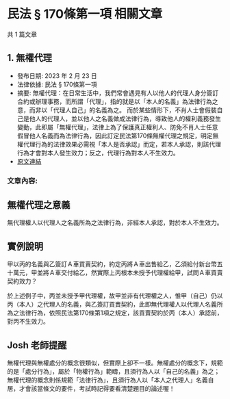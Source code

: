 # 民法 § 170條第一項 相關文章

共 1 篇文章

## 1. 無權代理

- 發布日期: 2023 年 2 月 23 日
- 法律依據: 民法 § 170條第一項
- 摘要: 無權代理：在日常生活中，我們常會遇見有人以他人的代理人身分簽訂合約或辦理事務，而所謂「代理」，指的就是以「本人的名義」為法律行為之意，而非以「代理人自己」的名義為之。
而於某些情形下，不肖人士會假裝自己是他人的代理人，並以他人之名義做成法律行為，導致他人的權利義務發生變動，此即屬「無權代理」，法律上為了保護真正權利人、防免不肖人士任意假冒他人名義而為法律行為，因此訂定民法第170條無權代理之規定，明定無權代理行為的法律效果必需視「本人是否承認」而定，若本人承認，則該代理行為才會對本人發生效力；反之，代理行為對本人不生效力。
- [原文連結](https://www.jasper-realestate.com/%e7%84%a1%e6%ac%8a%e4%bb%a3%e7%90%86-2/)

### 文章內容:

## 無權代理之意義

無代理權人以代理人之名義所為之法律行為，非經本人承認，對於本人不生效力。

## 實例說明

甲以丙的名義與乙簽訂Ａ車買賣契約，約定丙將Ａ車出售給乙，乙須給付新台幣五十萬元，甲並將Ａ車交付給乙，然實際上丙根本未授予代理權給甲，試問Ａ車買賣契約效力？

於上述例子中，丙並未授予甲代理權，故甲並非有代理權之人，惟甲（自己）仍以丙（本人）之代理人的名義，與乙簽訂買賣契約，此即無代理權人以代理人名義所為之法律行為，依照民法第170條第1項之規定，該買賣契約於丙（本人）承認前，對丙不生效力。

## Josh 老師提醒

無權代理與無權處分的概念很類似，但實際上卻不一樣。無權處分的概念下，規範的是「處分行為」，屬於「物權行為」範疇，且須行為人以「自己的名義」為之；無權代理的概念則係規範「法律行為」，且須行為人以「本人之代理人」名義自居，才會該當條文的要件，考試時記得要看清楚題目的論述喔！